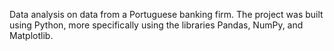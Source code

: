 Data analysis on data from a Portuguese banking firm.
The project was built using Python, more specifically using the libraries Pandas, NumPy, and Matplotlib.

